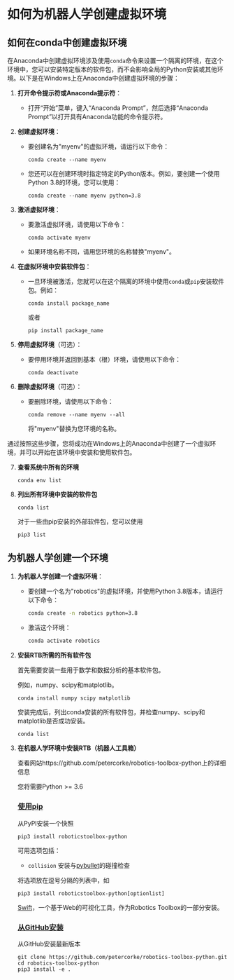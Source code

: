 # 如何为机器人学创建虚拟环境

## 如何在conda中创建虚拟环境

在Anaconda中创建虚拟环境涉及使用`conda`命令来设置一个隔离的环境，在这个环境中，您可以安装特定版本的软件包，而不会影响全局的Python安装或其他环境。以下是在Windows上在Anaconda中创建虚拟环境的步骤：

1. **打开命令提示符或Anaconda提示符**：

   - 打开“开始”菜单，键入“Anaconda Prompt”，然后选择“Anaconda Prompt”以打开具有Anaconda功能的命令提示符。

2. **创建虚拟环境**：

   - 要创建名为"myenv"的虚拟环境，请运行以下命令：

     ```
     conda create --name myenv
     ```

   - 您还可以在创建环境时指定特定的Python版本。例如，要创建一个使用Python 3.8的环境，您可以使用：

     ```
     conda create --name myenv python=3.8
     ```

3. **激活虚拟环境**：

   - 要激活虚拟环境，请使用以下命令：

     ```
     conda activate myenv
     ```

   - 如果环境名称不同，请用您环境的名称替换"myenv"。

4. **在虚拟环境中安装软件包**：

   - 一旦环境被激活，您就可以在这个隔离的环境中使用`conda`或`pip`安装软件包。例如：

     ```
     conda install package_name
     ```

     或者

     ```
     pip install package_name
     ```

5. **停用虚拟环境**（可选）：

   - 要停用环境并返回到基本（根）环境，请使用以下命令：

     ```
     conda deactivate
     ```

6. **删除虚拟环境**（可选）：

   - 要删除环境，请使用以下命令：

     ```
     conda remove --name myenv --all
     ```

     将"myenv"替换为您环境的名称。

通过按照这些步骤，您将成功在Windows上的Anaconda中创建了一个虚拟环境，并可以开始在该环境中安装和使用软件包。

7. **查看系统中所有的环境** 

   ```
   conda env list
   ```

8. **列出所有环境中安装的软件包**

   ```
   conda list
   ```

   对于一些由pip安装的外部软件包，您可以使用

   ```
   pip3 list
   ```

   

## 为机器人学创建一个环境

1. **为机器人学创建一个虚拟环境**：

   - 要创建一个名为"robotics"的虚拟环境，并使用Python 3.8版本，请运行以下命令：

     ```zsh
     conda create -n robotics python=3.8
     ```

   - 激活这个环境：

     ```zsh
     conda activate robotics
     ```

2. **安装RTB所需的所有软件包**

   首先需要安装一些用于数学和数据分析的基本软件包。

   例如，numpy、scipy和matplotlib。

   ```zsh
   conda install numpy scipy matplotlib
   ```

   安装完成后，列出conda安装的所有软件包，并检查numpy、scipy和matplotlib是否成功安装。

   ```
   conda list
   ```

3. **在机器人学环境中安装RTB（机器人工具箱）**

   查看网站https://github.com/petercorke/robotics-toolbox-python上的详细信息

   您将需要Python >= 3.6

   ### [使用pip](https://github.com/petercorke/robotics-toolbox-python#using-pip)

   从PyPI安装一个快照

   ```
   pip3 install roboticstoolbox-python
   ```

   

   可用选项包括：

   - `collision` 安装与[pybullet](https://pybullet.org/)的碰撞检查

   将选项放在逗号分隔的列表中，如

   ```
   pip3 install roboticstoolbox-python[optionlist]
   ```

   

   [Swift](https://github.com/jhavl/swift)，一个基于Web的可视化工具，作为Robotics Toolbox的一部分安装。

   ### [从GitHub安装](https://github.com/petercorke/robotics-toolbox-python#from-github)

   从GitHub安装最新版本

   ```
   git clone https://github.com/petercorke/robotics-toolbox-python.git
   cd robotics-toolbox-python
   pip3 install -e .
   ```

